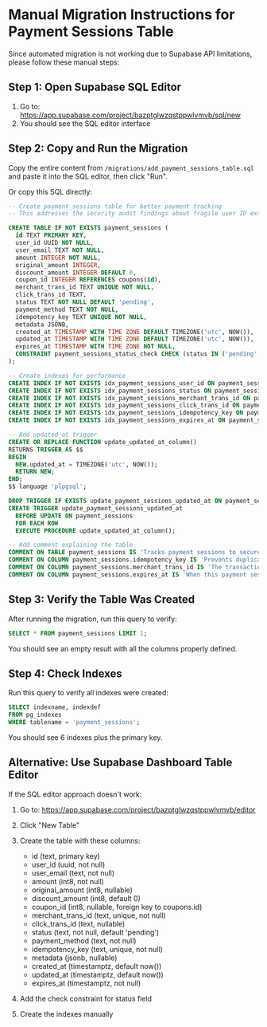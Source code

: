 # Manual Migration Instructions for Payment Sessions Table

Since automated migration is not working due to Supabase API limitations, please follow these manual steps:

## Step 1: Open Supabase SQL Editor

1. Go to: https://app.supabase.com/project/bazptglwzqstppwlvmvb/sql/new
2. You should see the SQL editor interface

## Step 2: Copy and Run the Migration

Copy the entire content from `/migrations/add_payment_sessions_table.sql` and paste it into the SQL editor, then click "Run".

Or copy this SQL directly:

```sql
-- Create payment_sessions table for better payment tracking
-- This addresses the security audit findings about fragile user ID extraction

CREATE TABLE IF NOT EXISTS payment_sessions (
  id TEXT PRIMARY KEY,
  user_id UUID NOT NULL,
  user_email TEXT NOT NULL,
  amount INTEGER NOT NULL,
  original_amount INTEGER,
  discount_amount INTEGER DEFAULT 0,
  coupon_id INTEGER REFERENCES coupons(id),
  merchant_trans_id TEXT UNIQUE NOT NULL,
  click_trans_id TEXT,
  status TEXT NOT NULL DEFAULT 'pending',
  payment_method TEXT NOT NULL,
  idempotency_key TEXT UNIQUE NOT NULL,
  metadata JSONB,
  created_at TIMESTAMP WITH TIME ZONE DEFAULT TIMEZONE('utc', NOW()),
  updated_at TIMESTAMP WITH TIME ZONE DEFAULT TIMEZONE('utc', NOW()),
  expires_at TIMESTAMP WITH TIME ZONE NOT NULL,
  CONSTRAINT payment_sessions_status_check CHECK (status IN ('pending', 'processing', 'completed', 'failed', 'expired'))
);

-- Create indexes for performance
CREATE INDEX IF NOT EXISTS idx_payment_sessions_user_id ON payment_sessions(user_id);
CREATE INDEX IF NOT EXISTS idx_payment_sessions_status ON payment_sessions(status);
CREATE INDEX IF NOT EXISTS idx_payment_sessions_merchant_trans_id ON payment_sessions(merchant_trans_id);
CREATE INDEX IF NOT EXISTS idx_payment_sessions_click_trans_id ON payment_sessions(click_trans_id);
CREATE INDEX IF NOT EXISTS idx_payment_sessions_idempotency_key ON payment_sessions(idempotency_key);
CREATE INDEX IF NOT EXISTS idx_payment_sessions_expires_at ON payment_sessions(expires_at);

-- Add updated_at trigger
CREATE OR REPLACE FUNCTION update_updated_at_column()
RETURNS TRIGGER AS $$
BEGIN
  NEW.updated_at = TIMEZONE('utc', NOW());
  RETURN NEW;
END;
$$ language 'plpgsql';

DROP TRIGGER IF EXISTS update_payment_sessions_updated_at ON payment_sessions;
CREATE TRIGGER update_payment_sessions_updated_at 
  BEFORE UPDATE ON payment_sessions 
  FOR EACH ROW 
  EXECUTE PROCEDURE update_updated_at_column();

-- Add comment explaining the table
COMMENT ON TABLE payment_sessions IS 'Tracks payment sessions to securely map payment callbacks to users without exposing user IDs in transaction IDs';
COMMENT ON COLUMN payment_sessions.idempotency_key IS 'Prevents duplicate payment creation for the same request';
COMMENT ON COLUMN payment_sessions.merchant_trans_id IS 'The transaction ID we send to payment provider (no user data)';
COMMENT ON COLUMN payment_sessions.expires_at IS 'When this payment session expires (typically 30 minutes after creation)';
```

## Step 3: Verify the Table Was Created

After running the migration, run this query to verify:

```sql
SELECT * FROM payment_sessions LIMIT 1;
```

You should see an empty result with all the columns properly defined.

## Step 4: Check Indexes

Run this query to verify all indexes were created:

```sql
SELECT indexname, indexdef 
FROM pg_indexes 
WHERE tablename = 'payment_sessions';
```

You should see 6 indexes plus the primary key.

## Alternative: Use Supabase Dashboard Table Editor

If the SQL editor approach doesn't work:

1. Go to: https://app.supabase.com/project/bazptglwzqstppwlvmvb/editor
2. Click "New Table"
3. Create the table with these columns:
   - id (text, primary key)
   - user_id (uuid, not null)
   - user_email (text, not null)
   - amount (int8, not null)
   - original_amount (int8, nullable)
   - discount_amount (int8, default 0)
   - coupon_id (int8, nullable, foreign key to coupons.id)
   - merchant_trans_id (text, unique, not null)
   - click_trans_id (text, nullable)
   - status (text, not null, default 'pending')
   - payment_method (text, not null)
   - idempotency_key (text, unique, not null)
   - metadata (jsonb, nullable)
   - created_at (timestamptz, default now())
   - updated_at (timestamptz, default now())
   - expires_at (timestamptz, not null)

4. Add the check constraint for status field
5. Create the indexes manually